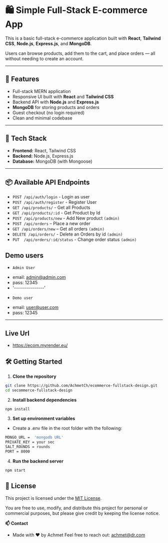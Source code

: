 # 🛍️ Simple Full-Stack E-commerce App

This is a basic full-stack e-commerce application built with **React**, **Tailwind CSS**, **Node.js**, **Express.js**, and **MongoDB**.

Users can browse products, add them to the cart, and place orders — all without needing to create an account.

---

## 🚀 Features

- Full-stack MERN application
- Responsive UI built with **React** and **Tailwind CSS**
- Backend API with **Node.js** and **Express.js**
- **MongoDB** for storing products and orders
- Guest checkout (no login required)
- Clean and minimal codebase

---

## 🧠 Tech Stack

- **Frontend:** React, Tailwind CSS
- **Backend:** Node.js, Express.js
- **Database:** MongoDB (with Mongoose)

---

## 📦 Available API Endpoints
- `POST /api/auth/login` - Login as user
- `POST /api/auth/register` - Register User
- `GET /api/products/` - Get all Products
- `GET /api/products/:id` - Get Product by Id
- `POST /api/products/new` - Add New product `(admin)`
- `POST /api/orders` – Place a new order
- `GET /api/orders/new` – Get all orders `(admin)`
- `DELETE /api/orders/` - Delete an Orders by id `(admin)`
- `PUT  /api/orders/:id/status` - Change order status `(admin)`


## Demo users
* `Admin User`
- email: admin@admin.com
- pass: 12345
- '---------------'
* `Demo user`
- email: user@user.com
- pass: 12345
---

## Live Url
* https://ecom.myrender.eu/

## 🛠 Getting Started

1. **Clone the repository**
```bash
git clone https://github.com/AchmetCh/ecommerce-fullstack-design.git
cd secommerce-fullstack-design
```

2. **Install backend dependencies**
```bash
npm install
```

3. **Set up environment variables**
* Create a .env file in the root folder with the following:
```bash
MONGO_URL =  'mongodb URL'
PRIVATE_KEY = your sec
SALT_ROUNDS = rounds
PORT = 8000
```
4. **Run the backend server**
```bash
npm start
```


## 📄 License

This project is licensed under the [MIT License](https://opensource.org/license/mit).

You are free to use, modify, and distribute this project for personal or commercial purposes, but please give credit by keeping the license notice.


**📫 Contact**
* Made with ❤️ by Achmet
Feel free to reach out: achmet@dr.com
